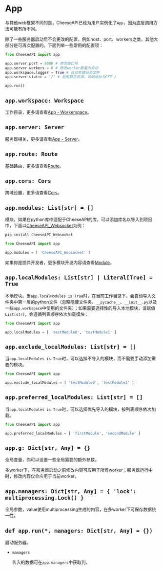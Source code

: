 # **App**

与其他web框架不同的是，CheeseAPI已经为用户实例化了`App`，因为底层调用方法可能有所不同。

除了一些服务器启动后不会更改的配置，例如host、port、workers之类，其他大部分是可再次配置的。下面列举一些常用的配置项：

```python
from CheeseAPI import app

app.server.port = 8000 # 修改端口号
app.server.workers = 0 # 修改worker数量为自动
app.workspace.logger = True # 自动生成日志文件
app.server.static = '/' # 启用静态资源，访问地址为GET /

app.run()
```

## **`app.workspace: Workspace`**

工作目录，更多请查看[App - Workerspace](./App/Workspace.md)。

## **`app.server: Server`**

服务器相关，更多请查看[App - Server](./App/Server.md)。

## **`app.route: Route`**

基础路由，更多请查看[Route](./Route.md)。

## **`app.cors: Cors`**

跨域设置，更多请查看[Cors](./App/Cors.md)。

## **`app.modules: List[str] = []`**

模块。如果在python库中适配于CheeseAPI的库，可以添加库名以导入到项目中，下面以[CheeseAPI_Websocket](https://github.com/CheeseUnknown/CheeseAPI_Websocket)为例：

```bash
pip install CheeseAPI_Websocket
```

```python
from CheeseAPI import app

app.modules = [ 'CheeseAPI_Websocket' ]
```

如果你是插件开发者，更多模块开发内容请查看[Module](./Module.md)。

## **`app.localModules: List[str] | Literal[True] = True`**

本地模块。当`app.localModules is True`时，在当前工作目录下，会自动导入文件夹中第一层的python文件（忽略隐藏文件夹、`__pycache__`、`__init__.py`以及一些`app.workspace`中使用的文件夹）；如果需要选择性的导入本地模块，请赋值`List[str]`，会遵循列表顺序依次加载模块：

```python
from CheeseAPI import app

app.localModules = [ 'testModule0', 'testModule1' ]
```

## **`app.exclude_localModules: List[str] = []`**

当`app.localModules is True`时，可以选择不导入的模块，而不需要手动添加需要的模块。

```python
from CheeseAPI import app

app.exclude_localModules = [ 'testModule0', 'testModule1' ]
```

## **`app.preferred_localModules: List[str] = []`**

当`app.localModules is True`时，可以选择优先导入的模块，按列表顺序依次加载。

```python
from CheeseAPI import app

app.preferred_localModules = [ 'firstModule', 'secondModule' ]
```

## **`app.g: Dict[str, Any] = {}`**

全局变量，你可以设置一些全局需要的额外参数。

多worker下，在服务器启动之前修改内容可应用于所有worker；服务器运行中时，修改内容仅会应用于当前worker。

## **`app.managers: Dict[str, Any] = { 'lock': multiprocessing.Lock() }`**

全局参数，value使用multiprocessing生成的内容，在多worker下可保存数据统一性。

## **`def app.run(*, managers: Dict[str, Any] = {})`**

启动服务器。

- `managers`

    传入的数据可在`app.managers`中获取到。
